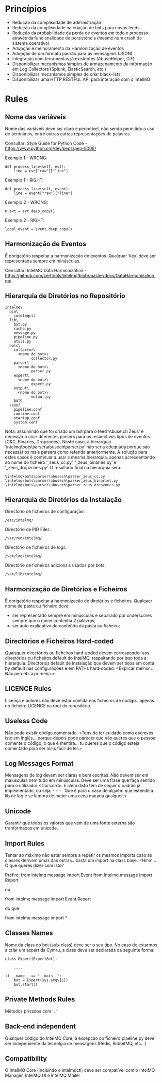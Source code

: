 # Princípios
* Redução da complexidade de administração
* Redução da complexidade na criação de bots para novas feeds
* Redução da probabilidade da perda de eventos em todo o processo através da funcionalidade de persistência (mesmo num crash de sistema operativo)
* Adopção e melhoramento da Harmonização de eventos
* Adopção de um formato padrão para as mensagens (JSON)
* Integração com ferramentas já existentes (AbuseHelper, CIF)
* Disponibilizar mecanismos simples de armazenamento da informação em Log Collectors (Splunk, ElasticSearch, etc.)
* Disponibilizar mecanismos simples de criar black-lists
* Disponibilizar uma HTTP RESTFUL API para interação com o IntelMQ


# Rules

## Nome das variáveis
Nome das variáveis deve ser claro e percetível, não sendo permitido o uso de acrónimos, entre outras curtas representações de palavras.

Consultar: Style Guide for Python Code - https://www.python.org/dev/peps/pep-0008/

Exemplo 1 - WRONG:
```
def process_line(self, evt):
    line = evt["raw"]["line"]
```
Exemplo 1 - RIGHT:
```
def process_line(self, event):
    line = event["raw"]["line"]
```

Exemplo 2 - WRONG:
```
n_evt = evt.deep_copy()
```
Exemplo 2 - RIGHT:
```
local_event = event.deep_copy()
```

## Harmonização de Eventos

É obrigatório respeitar a harmonização de eventos. Qualquer ‘key’ deve ser representada sempre em minúsculas.

Consultar: IntelMQ Data Harmonization - https://github.com/certtools/intelmq/blob/master/docs/DataHarmonization.md


## Hierarquia de Diretórios no Repositório
```
intelmq\
  bin\
    intelmqctl
  lib\
    bot.py
    cache.py
    message.py
    pipeline.py
    utils.py
  bots\
    collector\
      <nome do bot>\
		    collector.py
    parser\
      <nome do bot>\
		    parser.py
    expert\
      <nome do bot>\
		    expert.py
    output\
      <nome do bot>\
		    output.py
    BOTS
  \conf
    pipeline.conf
    runtime.conf
    startup.conf
    system.conf
```
Nota: assumindo que foi criado um bot para o feed ‘Abuse.ch Zeus’ é necessário criar diferentes parsers para os respectivos tipos de eventos (C&C, Binaries, Dropzones). Neste caso, a hierarquia ‘intelmq\bots\parser\abusech\parser.py’ não seria adequada porque são necessários mais parsers como referido anteriormente. A solução para estes casos é continuar a usar a mesma hierarquia, apenas acrescentando ao nome do ficheiro ‘_zeus_cc.py’, ‘_zeus_binaries.py’ e ‘_zeus_dropzones.py’. O resultado final na hierarquia será:
```
\intelmq\bots\parser\abusech\parser_zeus_cc.py
\intelmq\bots\parser\abusech\parser_zeus_binaries.py
\intelmq\bots\parser\abusech\parser_zeus_dropzones.py
```


## Hierarquia de Diretórios da Instalação

Directório de ficheiros de configuração:
```
/etc/intelmq/
```

Directório de PID Files:
```
/var/run/intelmq/
```

Directório de ficheiros de logs:
```
/var/log/intelmq/
````

Directório de ficheiros adicionais usados por bots:
```
/var/lib/intelmq/
````


## Harmonização de Diretórios e Ficheiros

É obrigatório respeitar a harmonização de diretórios e ficheiros. Qualquer nome de pasta ou ficheiro deve:
* ser representado sempre em minúsculas e separado por underscores sempre que o nome contenha 2 palavras;
* ser auto explicativo do conteúdo da pasta ou ficheiro;


## Directórios e Ficheiros Hard-coded
Quaisquer directórios ou ficheiros hard-coded devem corresponder aos directórios ou ficheiros default do IntelMQ, respeitando por isso toda a hierarquia.
Directórios default de instalação que devem ser tidos em conta by default nas configurações e em PATHs hard-coded.
<Explicar melhor... Não percebi à primeira.>

## LICENCE Rules
Licença e autores não deve estar contida nos ficheiros de código...apenas no ficheiro LICENCE na root do repositório.

## Useless Code

Não pode existir código comentado.
<Tens de ter cuidado como escreves isto em Inglês... porque depois pode parecer que não queres que o pessoal comente o código, o que é mentira... tu queres que o código esteja comentado para ser mais fácil de ler.>

## Log Messages Format
Mensagens de log devem ser claras e bem escritas. Não devem ser em maiusculas nem tudo em minusculas. Deve ser uma frase que faça sentido para o utilizador
<Concordo. E além disto têm de seguir o padrão já implementado, ou seja: <Timestamp> - <Nome do bot> - <Nivel> - <Mensagem>. Que é para o caso de alguém que estende a lib de log e se lembra de meter uma cena marada qualquer.>

## Unicode
Garantir que todos os valores que vem de uma fonte externa são tranformados em unicode.

## Import Rules
Tentar ao máximo não estar sempre a repetir os mesmos imports caso as classes derivem umas das outras...basta um import na class base.
<Hmm... O que queres dizer com isto?

Prefiro:
from intelmq.message import Event
from Intelmq.message import Report

ou

from intelmq.message import Event,Report

do que

from intelmq.message import *
>

## Classes Names

Nome da class do bot (sub-class) deve ser o seu tipo. No caso de estarmos a criar um expert da Cymru, a class deve ser declarada da seguinte forma:

    class Expert(ExpertBot):
    
        ....
        
    if __name__ == "__main__":
        bot = Expert(sys.argv[1])
        bot.start()
    

## Private Methods Rules
Métodos privados com '_'

## Back-end independent
Qualquer código do IntelMQ Core, à excepção do ficheiro pipeline.py deve ser independente da tecnolgia de mensagens (Redis, RabbitMQ, etc...)

## Compatibility
O IntelMQ Core (incluíndo o intelmqctl) deve ser compatível com o IntelMQ Manager, IntelMQ UI e IntelMQ Mailer
